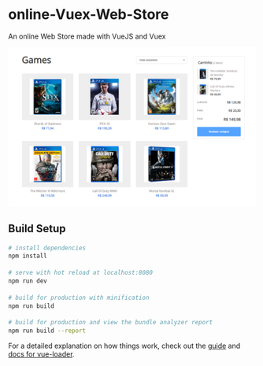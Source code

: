 
# online-Vuex-Web-Store

An online Web Store made with VueJS and Vuex

![alt text](https://raw.githubusercontent.com/anderson-896/online-Vuex-Web-Store/master/print.png)

## Build Setup

``` bash
# install dependencies
npm install

# serve with hot reload at localhost:8080
npm run dev

# build for production with minification
npm run build

# build for production and view the bundle analyzer report
npm run build --report
```

For a detailed explanation on how things work, check out the [guide](http://vuejs-templates.github.io/webpack/) and [docs for vue-loader](http://vuejs.github.io/vue-loader).
